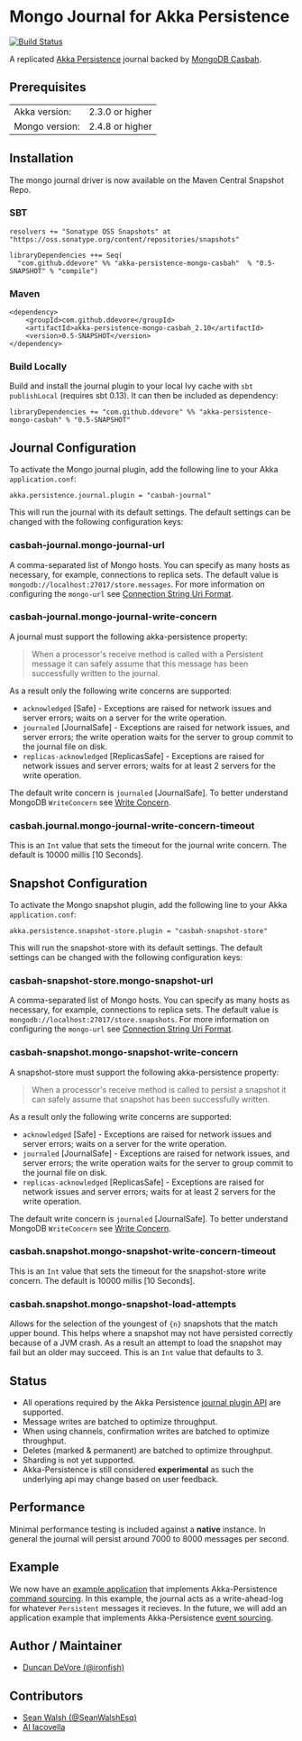 # Mongo Journal for Akka Persistence

[![Build Status](https://travis-ci.org/ddevore/akka-persistence-mongo.png?branch=master)](https://travis-ci.org/ddevore/akka-persistence-mongo)

A replicated [Akka Persistence](http://doc.akka.io/docs/akka/2.3.0/scala/persistence.html) journal backed by [MongoDB Casbah](http://mongodb.github.io/casbah/).

## Prerequisites

<table border="0">
  <tr>
    <td>Akka version: </td>
    <td>2.3.0 or higher</td>
  </tr>
  <tr>
    <td>Mongo version: </td>
    <td>2.4.8 or higher</td>
  </tr>
</table>

## Installation

The mongo journal driver is now available on the Maven Central Snapshot Repo.

### SBT

    resolvers += "Sonatype OSS Snapshots" at "https://oss.sonatype.org/content/repositories/snapshots"

    libraryDependencies ++= Seq(
      "com.github.ddevore" %% "akka-persistence-mongo-casbah"  % "0.5-SNAPSHOT" % "compile")

### Maven

    <dependency>
        <groupId>com.github.ddevore</groupId>
        <artifactId>akka-persistence-mongo-casbah_2.10</artifactId>
        <version>0.5-SNAPSHOT</version>
    </dependency>

### Build Locally

Build and install the journal plugin to your local Ivy cache with `sbt publishLocal` (requires sbt 0.13). It can then be included as dependency:

    libraryDependencies += "com.github.ddevore" %% "akka-persistence-mongo-casbah" % "0.5-SNAPSHOT"

## Journal Configuration

To activate the Mongo journal plugin, add the following line to your Akka `application.conf`:

    akka.persistence.journal.plugin = "casbah-journal"

This will run the journal with its default settings. The default settings can be changed with the following configuration keys:

### casbah-journal.mongo-journal-url

A comma-separated list of Mongo hosts. You can specify as many hosts as necessary, for example, connections to replica sets. The default value is `mongodb://localhost:27017/store.messages`. For more information on configuring the `mongo-url` see [Connection String Uri Format](http://docs.mongodb.org/manual/reference/connection-string/).

### casbah-journal.mongo-journal-write-concern

A journal must support the following akka-persistence property:

> When a processor's receive method is called with a Persistent message it can safely assume that this message has been successfully written to the journal.

As a result only the following write concerns are supported:

- `acknowledged` [Safe] - Exceptions are raised for network issues and server errors; waits on a server for the write operation.
- `journaled` [JournalSafe] - Exceptions are raised for network issues, and server errors; the write operation waits for the server to group commit to the journal file on disk.
- `replicas-acknowledged` [ReplicasSafe] - Exceptions are raised for network issues and server errors; waits for at least 2 servers for the write operation.

The default write concern is `journaled` [JournalSafe]. To better understand MongoDB `WriteConcern` see [Write Concern](http://docs.mongodb.org/manual/core/write-concern/).

### casbah.journal.mongo-journal-write-concern-timeout

This is an `Int` value that sets the timeout for the journal write concern. The default is 10000 millis [10 Seconds].

## Snapshot Configuration

To activate the Mongo snapshot plugin, add the following line to your Akka `application.conf`:

    akka.persistence.snapshot-store.plugin = "casbah-snapshot-store"

This will run the snapshot-store with its default settings. The default settings can be changed with the following configuration keys:

### casbah-snapshot-store.mongo-snapshot-url

A comma-separated list of Mongo hosts. You can specify as many hosts as necessary, for example, connections to replica sets. The default value is `mongodb://localhost:27017/store.snapshots`. For more information on configuring the `mongo-url` see [Connection String Uri Format](http://docs.mongodb.org/manual/reference/connection-string/).

### casbah-snapshot.mongo-snapshot-write-concern

A snapshot-store must support the following akka-persistence property:

> When a processor's receive method is called to persist a snapshot it can safely assume that snapshot has been successfully written.

As a result only the following write concerns are supported:

- `acknowledged` [Safe] - Exceptions are raised for network issues and server errors; waits on a server for the write operation.
- `journaled` [JournalSafe] - Exceptions are raised for network issues, and server errors; the write operation waits for the server to group commit to the journal file on disk.
- `replicas-acknowledged` [ReplicasSafe] - Exceptions are raised for network issues and server errors; waits for at least 2 servers for the write operation.

The default write concern is `journaled` [JournalSafe]. To better understand MongoDB `WriteConcern` see [Write Concern](http://docs.mongodb.org/manual/core/write-concern/).

### casbah.snapshot.mongo-snapshot-write-concern-timeout

This is an `Int` value that sets the timeout for the snapshot-store write concern. The default is 10000 millis [10 Seconds].

### casbah.snapshot.mongo-snapshot-load-attempts

Allows for the selection of the youngest of `{n}` snapshots that the match upper bound. This helps where a snapshot may not have persisted correctly because of a JVM crash. As a result an attempt to load the snapshot may fail but an older may succeed. This is an `Int` value that defaults to 3.

## Status

- All operations required by the Akka Persistence [journal plugin API](http://doc.akka.io/docs/akka/2.3.0/scala/persistence.html#journal-plugin-api) are supported.
- Message writes are batched to optimize throughput.
- When using channels, confirmation writes are batched to optimize throughput.
- Deletes (marked & permanent) are batched to optimize throughput.
- Sharding is not yet supported.
- Akka-Persistence is still considered **experimental** as such the underlying api may change based on user feedback.

## Performance

Minimal performance testing is included against a **native** instance. In general the journal will persist around 7000 to 8000 messages per second.

## Example
We now have an [example application](https://github.com/ddevore/akka-persistence-mongo/tree/master/akka-persistence-mongo-command-sourcing-example-app) that implements Akka-Persistence [command sourcing](http://doc.akka.io/docs/akka/2.3.0/scala/persistence.html#Processors). In this example, the journal acts as a write-ahead-log for whatever `Persistent` messages it recieves. In the future, we will add an application example that implements Akka-Persistence [event sourcing](http://doc.akka.io/docs/akka/2.3.0/scala/persistence.html#Event_sourcing).

## Author / Maintainer

- [Duncan DeVore (@ironfish)](https://github.com/ddevore/)

## Contributors

- [Sean Walsh (@SeanWalshEsq)](https://github.com/sean-walsh/)
- [Al Iacovella](https://github.com/aiacovella/)
